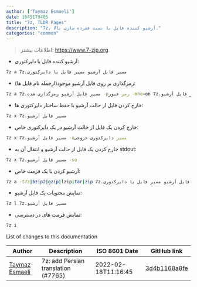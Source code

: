 ```yaml
---
author: ['Taymaz Esmaeli']
date: 1645179405
title: "7z, TLDR Pages"
description: "7z, آرشیو کننده فایل با نسبت فشرده سازی بالا."
categories: "common"
---
```

> اطلاعات بیشتر: <https://www.7-zip.org>.

- آرشیو کننده فایل یا دایرکتوری:

```bash
7z a 7z.مسیر فایل آرشیو مسیر فایل یا دایرکتوری
```

- رمزگذاری بر روی فایل آرشیو موجود(ازجمله نام فایل ها):

```bash
7z a 7z.مسیر فایل آرشیو رمزگذاری شده -pرمز عبور -mhe=on 7z.مسیر فایل آرشیو
```

- خارج کردن فایل از حالت آرشیو با حفظ ساختار دایرکتوری ها:

```bash
7z x 7z.مسیر فایل آرشیو
```

- خارج کردن یک فایل از حالت آرشیو در یک دایرکتوری خاص:

```bash
7z x 7z.مسیر فایل آرشیو -oمسیر دایرکتوری خروجی
```

- خارج کردن یک فایل از حالت آرشیو و انتقال آن به stdout:

```bash
7z x 7z.مسیر فایل آرشیو -so
```

- آرشیو کردن با یک فرمت خاص:

```bash
7z a -t7z|bzip2|gzip|lzip|tar|zip 7z.مسیر فایل آرشیو مسیر فایل یا دایرکتوری
```

- نمایش محتویات یک فایل آرشیو:

```bash
7z l 7z.مسیر فایل آرشیو
```

- نمایش فرمت های در دسترسی:

```bash
7z i
```
List of changes to this documentation


Author | Description | ISO 8601 Date | GitHub link
------|-----|-----|-----
[Taymaz Esmaeli](mailto:56496286+opoet7@users.noreply.github.com) | 7z: add Persian translation (#7765) | 2022-02-18T11:16:45 | [3d4b1168a8fe](https://github.com/tldr-pages/tldr/commit/3d4b1168a8fe7133325682c9b1db4b6620f7e388)

